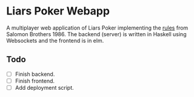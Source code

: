 # Liars Poker Webapp

A multiplayer web application of Liars Poker implementing the [rules](http://www.liars-poker.com/)
from Salomon Brothers 1986. The backend (server) is written in Haskell using Websockets
and the frontend is in elm.

Todo
----------------

- [ ] Finish backend.
- [ ] Finish frontend.
- [ ] Add deployment script.
